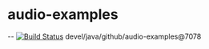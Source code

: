 # audio-examples
--
[![Build Status](https://travis-ci.org/jjYBdx4IL/audio-examples.png?branch=master)](https://travis-ci.org/jjYBdx4IL/audio-examples)
devel/java/github/audio-examples@7078
